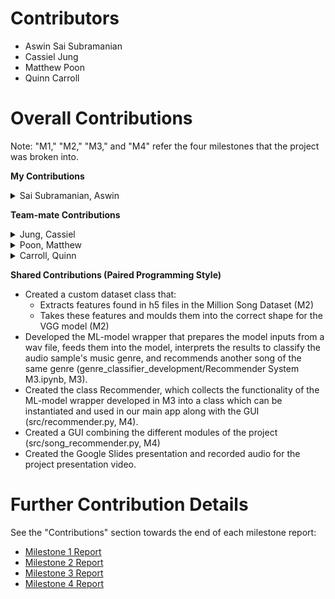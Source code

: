 # Contributors

- Aswin Sai Subramanian
- Cassiel Jung 
- Matthew Poon 
- Quinn Carroll

# Overall Contributions

Note: "M1," "M2," "M3," and "M4" refer the four milestones that the project was broken into.

**My Contributions**
<!-- <details><summary>Sai Subramanian, Aswin</summary>
<br>
- Experimented with model training parameters such as number of genres, number of samples per genre to find trends in training results. This helped make decisions about how to improve the genre classifier’s accuracy (M3/M4).<br>
- Merged additional spectrograms collected by team members into full dataset (M4).<br>
- Performed tests to determine an effective batch-size to speed up training time (M2).<br>
- Developed spectrogram extraction process (M3).<br>
- Developed process to download audio samples from YouTube, and store spectrograms generated from them into our dataset (M3).<br>
- Debugged GUI functions with Matthew (M4). <br>
- Made project demo video (demos/project_demo.mp4, M4).<br>
- Collected .h5 files for Rock and Jazz from the Million Song Dataset (M1).
</details> -->

<details><summary>Sai Subramanian, Aswin</summary>
<ul>
<li> Experimented with model training parameters such as number of genres, number of samples per genre to find trends in training results. This helped make decisions about how to improve the genre classifier’s accuracy (M3/M4).</li>
<li> Merged additional spectrograms collected by team members into full dataset (M4).</li>
<li> Performed tests to determine an effective batch-size to speed up training time (M2).</li>
<li> Developed spectrogram extraction process (M3).</li>
<li> Developed process to download audio samples from YouTube, and store spectrograms generated from them into our dataset (M3).</li>
<li> Debugged GUI functions with Matthew (M4).</li> 
<li> Made project demo video (demos/project_demo.mp4, M4).</li>
<li> Collected .h5 files for Rock and Jazz from the Million Song Dataset (M1).</li>
</ul>
</details>

<!-- - Sai Subramanian, Aswin
    - Helped improve the accuracy of our genre classifier from 40% to 60%: 
        - Experimented with model training parameters such as number of genres, number of samples per genre to find trends in training results. This helped make decisions about how to improve the genre classifier’s accuracy (M3/M4).
        - Merged additional spectrograms collected by team members into full dataset (M4).
        - Performed tests to determine an effective batch-size to speed up training time (M2). 
    - Layed the foundation for our genre classifier's training and testing datasets:
        - Developed spectrogram extraction process (M3).
        - Developed process to download audio samples from YouTube, and store spectrograms generated from them into our dataset (M3).
    - Debugged GUI functions with Matthew (M4). 
    - Made project demo video (demos/project_demo.mp4, M4).
    - Collected .h5 files for Rock and Jazz from the Million Song Dataset (M1).
     -->

**Team-mate Contributions**
<!-- - Jung, Cassiel
    - Collected .h5 file of Folk and Blues from the Million Song Dataset (M1)
    - Tested the model by differing the step size while keeping the other values constant to get the best accuracy (M2)
    - Wrote dataset class that matches spectrograms and genre with Quinn (M3)
    - Collected spectrograms to increase number of samples used for training model(M4)
    - Folk, Blues, Latin and Country
    - Made last GUI feedback to check if everything works fine (M4)

- Poon, Matthew
    - Created a script to extract and filter h5 song samples from the Million Song Dataset (M1)
    - Collected h5 files for Metal, Reggae, Classical, Latin, and Electronic music.(Metal, Reggae, and Classical discarded due to lack of samples) (M1) 
    - Created the structure used for storing the dataset (individual genre folders)(M2)
    - Performed tests to determine the best learning rate for our model (M2)
    - Created a script to extract information and save dictionaries for URL:Genre,TrackID:Genre, and Song:Genre (M3)
    - Debugged GUI functions with Aswin (M4)
    - Collected spectrograms for additional samples for following genres: Rap, Latin, Jazz, Electronic (M4)
    - Recorded and edited the project presentation video for final submission

- Carroll, Quinn
    - Collected h5 files of Rap and Country songs from the Million Song Dataset (M1)
    - Performed testing on the model to find the best values for gamma and momentum(M2)
    - Created class genreClassificationDatasetSpectrogram in paired programmingsession with Cassiel (M3)
    - Collected spectrograms from youtube audio to increase number of samples in Blues subset (M4)
    - Created data flow diagram of our genreClassifier process (M4)
    - Created outline for video presentation (M4) -->

<details>
<summary>Jung, Cassiel</summary>
<br>
- Collected .h5 file of Folk and Blues from the Million Song Dataset (M1)<br>
- Tested the model by differing the step size while keeping the other values constant to get the best accuracy (M2)<br>
- Wrote dataset class that matches spectrograms and genre with Quinn (M3)<br>
- Collected spectrograms to increase number of samples used for training model(M4)<br>
- Folk, Blues, Latin and Country<br>
- Made last GUI feedback to check if everything works fine (M4)<br>
</details> 

<details>
<summary>Poon, Matthew</summary>
<br>
- Created a script to extract and filter h5 song samples from the Million Song Dataset (M1)<br>
- Collected h5 files for Metal, Reggae, Classical, Latin, and Electronic music.(Metal, Reggae, and Classical discarded due to lack of samples) (M1)<br> 
- Created the structure used for storing the dataset (individual genre folders)(M2)<br>
- Performed tests to determine the best learning rate for our model (M2)<br>
- Created a script to extract information and save dictionaries for URL:Genre,TrackID:Genre, and Song:Genre (M3)<br>
- Debugged GUI functions with Aswin (M4)<br>
- Collected spectrograms for additional samples for following genres: Rap, Latin, Jazz, Electronic (M4)<br>
- Recorded and edited the project presentation video for final submission
</details>

<details>
<summary>Carroll, Quinn</summary>
<br>
- Collected h5 files of Rap and Country songs from the Million Song Dataset (M1)<br>
- Performed testing on the model to find the best values for gamma and momentum(M2)<br>
- Created class genreClassificationDatasetSpectrogram in paired programmingsession with Cassiel (M3)<br>
- Collected spectrograms from youtube audio to increase number of samples inBlues subset (M4)<br>
- Created data flow diagram of our genreClassifier process (M4)<br>
- Created outline for video presentation (M4)
</details>
 
**Shared Contributions (Paired Programming Style)**
- Created a custom dataset class that:
    - Extracts features found in h5 files in the Million Song Dataset (M2)
    - Takes these features and moulds them into the correct shape for the VGG model (M2)
- Developed the ML-model wrapper that prepares the model inputs from a wav file, feeds them into the model, interprets the results to classify the audio sample's music genre, and recommends another song of the same genre (genre_classifier_development/Recommender System M3.ipynb, M3).
- Created the class Recommender, which collects the functionality of the ML-model wrapper developed in M3 into a class which can be instantiated and used in our main app along with the GUI (src/recommender.py, M4).
- Created a GUI combining the different modules of the project (src/song_recommender.py, M4)
- Created the Google Slides presentation and recorded audio for the project presentation video. 

# Further Contribution Details
See the "Contributions" section towards the end of each milestone report:
- [Milestone 1 Report](https://github.com/Aswin-SaiSubramanian/Music-Recommender/blob/main/reports/M1/Team%20Dilphosaurus%20-%20Milestone%201%20Report.pdf)
- [Milestone 2 Report](https://github.com/Aswin-SaiSubramanian/Music-Recommender/blob/main/reports/M2/Team%20Dilphosaurus%20-%20Milestone%202%20Report.pdf)
- [Milestone 3 Report](https://github.com/Aswin-SaiSubramanian/Music-Recommender/blob/main/reports/M3/Team%20Dilphosaurus%20-%20Milestone%203%20Report.pdf)
- [Milestone 4 Report](https://github.com/Aswin-SaiSubramanian/Music-Recommender/blob/main/reports/M4/Team%20Dilphosaurus%20-%20Milestone%204%20Report.pdf)
  
